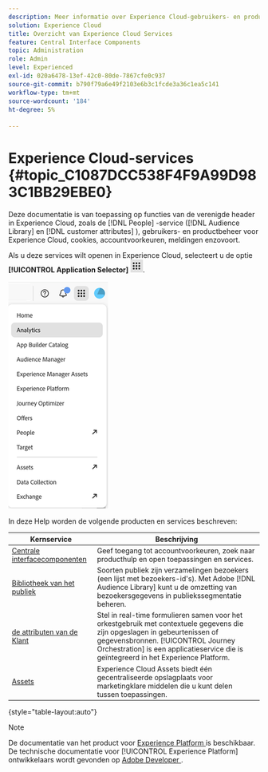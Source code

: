 ```yaml
---
description: Meer informatie over Experience Cloud-gebruikers- en productbeheer, Soorten publiek, klantkenmerken, Journey Orchestration, Aanbiedingen, Plaatsen, Experience Platform en Mobiele services.
solution: Experience Cloud
title: Overzicht van Experience Cloud Services
feature: Central Interface Components
topic: Administration
role: Admin
level: Experienced
exl-id: 020a6478-13ef-42c0-80de-7867cfe0c937
source-git-commit: b790f79a6e49f2103e6b3c1fcde3a36c1ea5c141
workflow-type: tm+mt
source-wordcount: '184'
ht-degree: 5%

---
```


# Experience Cloud-services {#topic_C1087DCC538F4F9A99D983C1BB29EBE0}

Deze documentatie is van toepassing op functies van de verenigde header in Experience Cloud, zoals de [!DNL People] -service ([!DNL Audience Library] en [!DNL customer attributes] ), gebruikers- en productbeheer voor Experience Cloud, cookies, accountvoorkeuren, meldingen enzovoort.

Als u deze services wilt openen in Experience Cloud, selecteert u de optie **[!UICONTROL Application Selector]**
![ de selecteur van de Diensten ](../assets/apps-icon.png).

![ de diensten van Experience Cloud ](../assets/platform-core-services.png)

In deze Help worden de volgende producten en services beschreven:

| Kernservice | Beschrijving |
|--- |--- |
| [ Centrale interfacecomponenten ](../experience-cloud.md) | Geef toegang tot accountvoorkeuren, zoek naar producthulp en open toepassingen en services. |
| [ Bibliotheek van het publiek ](audiences/overview.md) | Soorten publiek zijn verzamelingen bezoekers (een lijst met bezoekers-id&#39;s). Met Adobe [!DNL Audience Library] kunt u de omzetting van bezoekersgegevens in publiekssegmentatie beheren. |
| [ de attributen van de Klant ](customer-attributes/attributes.md) | Stel in real-time formulieren samen voor het orkestgebruik met contextuele gegevens die zijn opgeslagen in gebeurtenissen of gegevensbronnen. [!UICONTROL Journey Orchestration] is een applicatieservice die is geïntegreerd in het Experience Platform. |
| [ Assets ](assets/experience-cloud-assets.md) | Experience Cloud Assets biedt één gecentraliseerde opslagplaats voor marketingklare middelen die u kunt delen tussen toepassingen. |

{style="table-layout:auto"}

>[!NOTE]
>
>De documentatie van het product voor [ Experience Platform ](https://experienceleague.adobe.com/docs/experience-platform/landing/home.html) is beschikbaar. De technische documentatie voor [!UICONTROL Experience Platform] ontwikkelaars wordt gevonden op [ Adobe Developer ](https://developer.adobe.com/apis).
